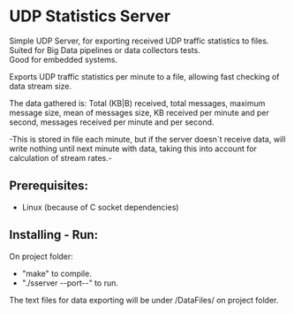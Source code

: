 # UDP Statistics Server
Simple UDP Server, for exporting received UDP traffic statistics to files. Suited for Big Data pipelines or data collectors tests.  
Good for embedded systems.

Exports UDP traffic statistics per minute to a file, allowing fast checking of data stream size.

The data gathered is: Total (KB|B) received, total messages, maximum message size, mean of messages size, KB received
per minute and per second, messages received per minute and per second.

-This is stored in file each minute, but if the server doesn´t receive data, will write nothing until next minute with data, 
taking this into account for calculation of stream rates.-

## Prerequisites:
- Linux (because of C socket dependencies)

## Installing - Run:
On project folder:
- "make" to compile.
- "./sserver --port--" to run.

The text files for data exporting will be under /DataFiles/ on project folder.
